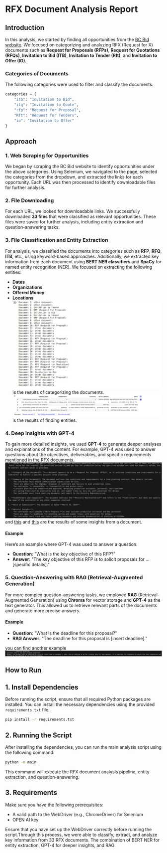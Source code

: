 
# RFX Document Analysis Report

## Introduction
In this analysis, we started by finding all opportunities from the [BC Bid website](https://bcbid.gov.bc.ca/page.aspx/en/rfp/request_browse_public). We focused on categorizing and analyzing RFX (Request for X) documents such as **Request for Proposals (RFPs)**, **Request for Quotations (RFQs)**, **Invitation to Bid (ITB)**, **Invitation to Tender (Rft)**, and **Invitation to Offer (IO)**.

### Categories of Documents
The following categories were used to filter and classify the documents:
```python
categories = {
    "itb": "Invitation to Bid",
    "itq": "Invitation to Quote",
    "rfp": "Request for Proposal",
    "Rft": "Request for Tenders",
    "io": "Invitation to Offer"
}
```

## Approach

### 1. Web Scraping for Opportunities
We began by scraping the BC Bid website to identify opportunities under the above categories. Using Selenium, we navigated to the page, selected the categories from the dropdown, and extracted the links for each opportunity. Each URL was then processed to identify downloadable files for further analysis.

### 2. File Downloading
For each URL, we looked for downloadable links. We successfully downloaded **33 files** that were classified as relevant opportunities. These files were saved for further analysis, including entity extraction and question-answering tasks.

### 3. File Classification and Entity Extraction
For analysis, we classified the documents into categories such as **RFP**, **RFQ**, **ITB**, etc., using keyword-based approaches. Additionally, we extracted key information from each document using **BERT NER classifiers** and **SpaCy** for named entity recognition (NER). We focused on extracting the following entities:
- **Dates**
- **Organizations**
- **Offered Money**
- **Locations**
![this](/photo_2024-09-20_13-42-08.jpg) is the results of categorizing the documents.
![this](/photo_2024-09-20_13-42-25.jpg) is the results of finding entities.

### 4. Deep Insights with GPT-4
To gain more detailed insights, we used **GPT-4** to generate deeper analyses and explanations of the content. For example, GPT-4 was used to answer questions about the objectives, deliverables, and specific requirements mentioned in the RFX documents.
![this](/photo_2024-09-20_13-43-01.jpg) and [this](/photo_2024-09-20_13-43-16.jpg) and  [this](/photo_2024-09-20_13-43-25.jpg)  are the results of some insights from a document.

#### Example
Here’s an example where GPT-4 was used to answer a question:
- **Question**: "What is the key objective of this RFP?"
- **Answer**: "The key objective of this RFP is to solicit proposals for ... [specific details]."


### 5. Question-Answering with RAG (Retrieval-Augmented Generation)
For more complex question-answering tasks, we employed **RAG** (Retrieval-Augmented Generation) using **Chroma** for vector storage and **GPT-4** as the text generator. This allowed us to retrieve relevant parts of the documents and generate more precise answers.

#### Example
- **Question**: "What is the deadline for this proposal?"
- **RAG Answer**: "The deadline for this proposal is [insert deadline]."

 you can find another example ![here](/image_2024-09-20_13-40-03.png)

## How to Run
## 1. Install Dependencies

Before running the script, ensure that all required Python packages are installed. You can install the necessary dependencies using the provided `requirements.txt` file.

```bash
pip install -r requirements.txt
```

## 2. Running the Script

After installing the dependencies, you can run the main analysis script using the following command:

```bash
python -m main
```

This command will execute the RFX document analysis pipeline, entity extraction, and question-answering.

## 3. Requirements

Make sure you have the following prerequisites:
- A valid path to the WebDriver (e.g., ChromeDriver) for Selenium
- OPEN AI key 

Ensure that you have set up the WebDriver correctly before running the script.Through this process, we were able to classify, extract, and analyze key information from 33 RFX documents. The combination of BERT NER for entity extraction, GPT-4 for deeper insights, and RAG.
